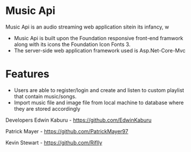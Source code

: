 # Music Api
Music Api is an audio streaming web application sitein its infancy, w
 - Music Api is built upon the Foundation responsive front-end framwork along with its icons the Foundation Icon Fonts 3.
 - The server-side web application framework used is Asp.Net-Core-Mvc
# Features
- Users are able to register/login and create and listen to custom playlist that contain music/songs.
- Import music file and image file from local machine to database where they are stored accordingly

Developers
Edwin Kaburu - https://github.com/EdwinKaburu

Patrick Mayer - https://github.com/PatrickMayer97

Kevin Stewart - https://github.com/Riflly
